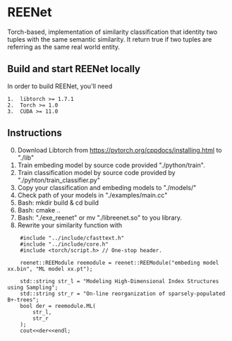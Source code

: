 # REENet
Torch-based, implementation of similarity classification that identity two tuples with the same semantic similarity. It return true if two tuples are referring as the same real world entity.

Build and start REENet locally
-------
In order to build REENet, you'll need
```
1.  libtorch >= 1.7.1
2.  Torch >= 1.0
3.  CUDA >= 11.0
```

Instructions
-------

0. Download Libtorch from https://pytorch.org/cppdocs/installing.html to "./lib"
1. Train embeding model by source code provided "./python/train".
2. Train classification model by source code provided by "./pyhton/train_classifier.py"
3. Copy your classification and embeding models to "./models/"
5. Check path of your models in "./examples/main.cc"
4. Bash: mkdir build & cd build
5. Bash: cmake ..
6. Bash: "./exe_reenet" or mv "./libreenet.so" to you library.
7. Rewrite your similarity function with
```
    #include "../include/cfasttext.h"
    #include "../include/core.h"
    #include <torch/script.h> // One-stop header.
    
    reenet::REEModule reemodule = reenet::REEModule("embeding model xx.bin", "ML model xx.pt");

    std::string str_l = "Modeling High-Dimensional Index Structures using Sampling";
    std::string str_r = "On-line reorganization of sparsely-populated B+-trees";
    bool der = reemodule.ML(
        str_l,
        str_r
    );
    cout<<der<<endl;
```

